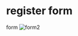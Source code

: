 # register form
 form
![form2](https://github.com/butanimeet/register-form/assets/155799324/29820a8b-962e-4794-9eb2-83db529f5c4d)
